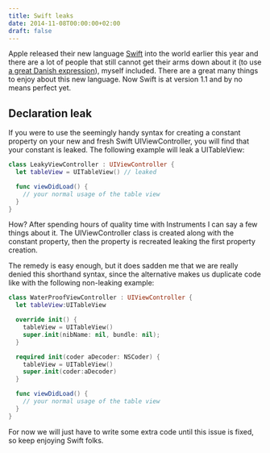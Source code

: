 ```yaml
---
title: Swift leaks
date: 2014-11-08T00:00:00+02:00
draft: false
---
```


Apple released their new language [Swift](https://developer.apple.com/swift/) into the world earlier this year and there are a lot of people that still cannot get their arms down about it (to use [a great Danish expression](http://blogs.denmark.dk/diane/2010/12/16/great-dane-ish-expressions-part-one/)), myself included. There are a great many things to enjoy about this new language. Now Swift is at version 1.1 and by no means perfect yet.

## Declaration leak
If you were to use the seemingly handy syntax for creating a constant property on your new and fresh Swift UIViewController, you will find that your constant is leaked. The following example will leak a UITableView:

```swift
class LeakyViewController : UIViewController {
  let tableView = UITableView() // leaked

  func viewDidLoad() {
    // your normal usage of the table view
  }
}
```

How? After spending hours of quality time with Instruments I can say a few things about it. The UIViewController class is created along with the constant property, then the property is recreated leaking the first property creation.

The remedy is easy enough, but it does sadden me that we are really denied this shorthand syntax, since the alternative makes us duplicate code like with the following non-leaking example:

```swift
class WaterProofViewController : UIViewController {
  let tableView:UITableView

  override init() {
    tableView = UITableView()
    super.init(nibName: nil, bundle: nil);
  }

  required init(coder aDecoder: NSCoder) {
    tableView = UITableView()
    super.init(coder:aDecoder)
  }

  func viewDidLoad() {
    // your normal usage of the table view
  }
}
```

For now we will just have to write some extra code until this issue is fixed, so keep enjoying Swift folks.
